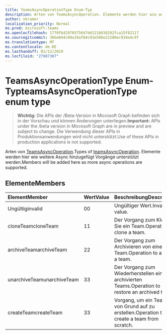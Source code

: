 ```yaml
---
title: TeamsAsyncOperationType Enum-Typ
description: Arten von TeamsAsyncOperation. Elemente werden hier wie weitere Async hinzugefügt Vorgänge unterstützt werden.
author: nkramer
localization_priority: Normal
ms.prod: microsoft-teams
ms.openlocfilehash: 1770f642970575647dd1216038202fca15f82117
ms.sourcegitcommit: 36be044c89a19af84c93e586e22200ec919e4c9f
ms.translationtype: MT
ms.contentlocale: de-DE
ms.lasthandoff: 01/12/2019
ms.locfileid: "27987307"
---
```

# <a name="teamsasyncoperationtype-enum-type"></a><span data-ttu-id="d8b77-104">TeamsAsyncOperationType Enum-Typ</span><span class="sxs-lookup"><span data-stu-id="d8b77-104">teamsAsyncOperationType enum type</span></span>

> <span data-ttu-id="d8b77-105">**Wichtig:** Die APIs der /Beta-Version in Microsoft Graph befinden sich in der Vorschau und können Änderungen unterliegen.</span><span class="sxs-lookup"><span data-stu-id="d8b77-105">**Important:** APIs under the /beta version in Microsoft Graph are in preview and are subject to change.</span></span> <span data-ttu-id="d8b77-106">Die Verwendung dieser APIs in Produktionsanwendungen wird nicht unterstützt.</span><span class="sxs-lookup"><span data-stu-id="d8b77-106">Use of these APIs in production applications is not supported.</span></span>

<span data-ttu-id="d8b77-107">Arten von [TeamsAsyncOperation](teamsasyncoperation.md).</span><span class="sxs-lookup"><span data-stu-id="d8b77-107">Types of [teamsAsyncOperation](teamsasyncoperation.md).</span></span> <span data-ttu-id="d8b77-108">Elemente werden hier wie weitere Async hinzugefügt Vorgänge unterstützt werden.</span><span class="sxs-lookup"><span data-stu-id="d8b77-108">Members will be added here as more async operations are supported.</span></span>

## <a name="members"></a><span data-ttu-id="d8b77-109">Elemente</span><span class="sxs-lookup"><span data-stu-id="d8b77-109">Members</span></span>

| <span data-ttu-id="d8b77-110">Element</span><span class="sxs-lookup"><span data-stu-id="d8b77-110">Member</span></span> | <span data-ttu-id="d8b77-111">Wert</span><span class="sxs-lookup"><span data-stu-id="d8b77-111">Value</span></span>| <span data-ttu-id="d8b77-112">Beschreibung</span><span class="sxs-lookup"><span data-stu-id="d8b77-112">Description</span></span> |
|:---------------|:--------|:----------|
|<span data-ttu-id="d8b77-113">Ungültig</span><span class="sxs-lookup"><span data-stu-id="d8b77-113">invalid</span></span>|<span data-ttu-id="d8b77-114">0</span><span class="sxs-lookup"><span data-stu-id="d8b77-114">0</span></span>|<span data-ttu-id="d8b77-115">Ungültiger Wert.</span><span class="sxs-lookup"><span data-stu-id="d8b77-115">Invalid value.</span></span>|
|<span data-ttu-id="d8b77-116">cloneTeam</span><span class="sxs-lookup"><span data-stu-id="d8b77-116">cloneTeam</span></span>|<span data-ttu-id="d8b77-117">1</span><span class="sxs-lookup"><span data-stu-id="d8b77-117">1</span></span>|<span data-ttu-id="d8b77-118">Der Vorgang zum Klonen Sie ein Team.</span><span class="sxs-lookup"><span data-stu-id="d8b77-118">Operation to clone a team.</span></span>|
|<span data-ttu-id="d8b77-119">archiveTeam</span><span class="sxs-lookup"><span data-stu-id="d8b77-119">archiveTeam</span></span>|<span data-ttu-id="d8b77-120">2</span><span class="sxs-lookup"><span data-stu-id="d8b77-120">2</span></span>|<span data-ttu-id="d8b77-121">Der Vorgang zum Archivieren von einem Team.</span><span class="sxs-lookup"><span data-stu-id="d8b77-121">Operation to archive a team.</span></span>|
|<span data-ttu-id="d8b77-122">unarchiveTeam</span><span class="sxs-lookup"><span data-stu-id="d8b77-122">unarchiveTeam</span></span>|<span data-ttu-id="d8b77-123">3</span><span class="sxs-lookup"><span data-stu-id="d8b77-123">3</span></span>|<span data-ttu-id="d8b77-124">Der Vorgang zum Wiederherstellen eines archivierten Teams.</span><span class="sxs-lookup"><span data-stu-id="d8b77-124">Operation to restore an archived team.</span></span>|
|<span data-ttu-id="d8b77-125">createTeam</span><span class="sxs-lookup"><span data-stu-id="d8b77-125">createTeam</span></span>|<span data-ttu-id="d8b77-126">3</span><span class="sxs-lookup"><span data-stu-id="d8b77-126">3</span></span>|<span data-ttu-id="d8b77-127">Vorgang, um ein Team von Grund auf zu erstellen.</span><span class="sxs-lookup"><span data-stu-id="d8b77-127">Operation to create a team from scratch.</span></span>|

